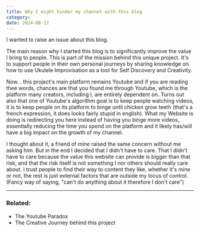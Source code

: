 ```yaml
---
title: Why I might hinder my channel with this blog
category: 
date: 2024-08-12
---
```

I wanted to raise an issue about this blog.

The main reason why I started this blog is to significantly improve the value I bring to people. This is part of the mission behind this unique project. It's to support people in their own personal journeys by sharing knowledge on how to use Ukulele Improvisation as a tool for Self Discovery and Creativity.

Now... this project's main platform remains Youtube and if you are reading thee words, chances are that you found me through Youtube, which is the platform many creators, including I, are entirely dependent on. Turns out also that one of Youtube's algorithm goal is to keep people watching videos, it is to keep people on its platform to binge until chicken grow teeth (that's a french expression, it does looks fairly stupid in english). What my Website is doing is redirecting you here instead of having you binge more videos, essentially reducing the time you spend on the platform and it likely has/will have a big impact on the growth of my channel.

I thought about it, a friend of mine raised the same concern without me asking him. But in the end I decided that I didn't have to care. That I didn't have to care because the value this website can provide is bigger than that risk, and that the risk itself is not something I nor others should really care about. I trust people to find their way to content they like, whether it's mine or not, the rest is just external factors that are outside my locus of control. (Fancy way of saying, "can't do anything about it therefore I don't care")


---
### Related:
- The Youtube Paradox
- The Creative Journey behind this project